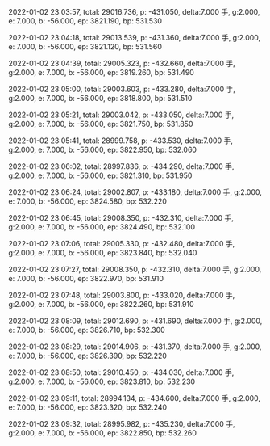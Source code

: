 2022-01-02 23:03:57, total: 29016.736, p: -431.050, delta:7.000 手, g:2.000, e: 7.000, b: -56.000, ep: 3821.190, bp: 531.530

2022-01-02 23:04:18, total: 29013.539, p: -431.360, delta:7.000 手, g:2.000, e: 7.000, b: -56.000, ep: 3821.120, bp: 531.560

2022-01-02 23:04:39, total: 29005.323, p: -432.660, delta:7.000 手, g:2.000, e: 7.000, b: -56.000, ep: 3819.260, bp: 531.490

2022-01-02 23:05:00, total: 29003.603, p: -433.280, delta:7.000 手, g:2.000, e: 7.000, b: -56.000, ep: 3818.800, bp: 531.510

2022-01-02 23:05:21, total: 29003.042, p: -433.050, delta:7.000 手, g:2.000, e: 7.000, b: -56.000, ep: 3821.750, bp: 531.850

2022-01-02 23:05:41, total: 28999.758, p: -433.530, delta:7.000 手, g:2.000, e: 7.000, b: -56.000, ep: 3822.950, bp: 532.060

2022-01-02 23:06:02, total: 28997.836, p: -434.290, delta:7.000 手, g:2.000, e: 7.000, b: -56.000, ep: 3821.310, bp: 531.950

2022-01-02 23:06:24, total: 29002.807, p: -433.180, delta:7.000 手, g:2.000, e: 7.000, b: -56.000, ep: 3824.580, bp: 532.220

2022-01-02 23:06:45, total: 29008.350, p: -432.310, delta:7.000 手, g:2.000, e: 7.000, b: -56.000, ep: 3824.490, bp: 532.100

2022-01-02 23:07:06, total: 29005.330, p: -432.480, delta:7.000 手, g:2.000, e: 7.000, b: -56.000, ep: 3823.840, bp: 532.040

2022-01-02 23:07:27, total: 29008.350, p: -432.310, delta:7.000 手, g:2.000, e: 7.000, b: -56.000, ep: 3822.970, bp: 531.910

2022-01-02 23:07:48, total: 29003.800, p: -433.020, delta:7.000 手, g:2.000, e: 7.000, b: -56.000, ep: 3822.260, bp: 531.910

2022-01-02 23:08:09, total: 29012.690, p: -431.690, delta:7.000 手, g:2.000, e: 7.000, b: -56.000, ep: 3826.710, bp: 532.300

2022-01-02 23:08:29, total: 29014.906, p: -431.370, delta:7.000 手, g:2.000, e: 7.000, b: -56.000, ep: 3826.390, bp: 532.220

2022-01-02 23:08:50, total: 29010.450, p: -434.030, delta:7.000 手, g:2.000, e: 7.000, b: -56.000, ep: 3823.810, bp: 532.230

2022-01-02 23:09:11, total: 28994.134, p: -434.600, delta:7.000 手, g:2.000, e: 7.000, b: -56.000, ep: 3823.320, bp: 532.240

2022-01-02 23:09:32, total: 28995.982, p: -435.230, delta:7.000 手, g:2.000, e: 7.000, b: -56.000, ep: 3822.850, bp: 532.260